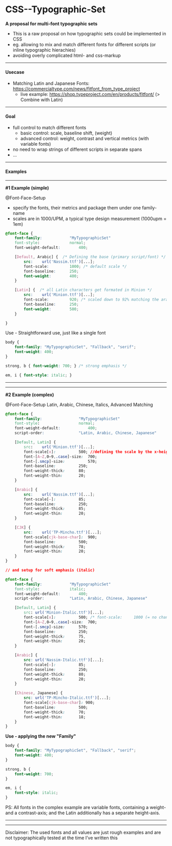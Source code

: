 # CSS--Typographic-Set

**A proposal for multi-font typographic sets**
- This is a raw proposal on how typographic sets could be implemented in CSS
- eg. allowing to mix and match different fonts for different scripts (or inline typographic hierachies)
- avoiding overly complicated html- and css-markup


----------------------------------
#### Usecase
- Matching Latin and Japanese Fonts: https://commercialtype.com/news/fitfont_from_type_project
	- live example: https://shop.typeproject.com/en/products/fitfont/ (> Combine with Latin)


----------------------------------
#### Goal
- full control to match different fonts
  - basic control: scale, baseline shift, (weight)
   - advanced control: weight, contrast and vertical metrics (with variable fonts)
- no need to wrap strings of different scripts in separate spans
- ...
---------------------------------------------------------------------
#### Examples

----------------------------------
**#1 Example (simple)**

@Font-Face-Setup
- specify the fonts, their metrics and package them under one family-name
- scales are in 1000/UPM, a typical type design measurement (1000upm = 1em)

```css
@font-face {
	font-family: 			"MyTypographicSet"
	font-style: 			normal;
	font-weight-default: 		400;

	[Default, Arabic] {  /* Defining the base (primary script/font) */
		src: 	url('Nassim.ttf')[...];
		font-scale: 		1000; /* default scale */
		font-baseline: 		250;
		font-weight: 		400;
	}

	[Latin] {  /* all Latin characters get formated in Minion */
		src: 	url('Minion.ttf')[...];
		font-scale:  		920; /* scaled down to 92% matching the arabic */
		font-baseline: 		250;
		font-weight: 		500;
	}

}
```

Use - Straightforward use, just like a single font
```css
body {
	font-family: "MyTypographicSet", "Fallback", "serif";
	font-weight: 400;
}

strong, b { font-weight: 700; } /* strong emphasis */

em, i { font-style: italic; }
```

---------------------------------------------------------------------
---------------------------------------------------------------------



**#2 Example (complex)**

@Font-Face-Setup
Latin, Arabic, Chinese, Italics, Advanced Matching

```css
@font-face {
	font-family: 				"MyTypographicSet"
	font-style: 				normal;
	font-weight-default: 			400;
	script-order: 				"Latin, Arabic, Chinese, Japanese"

	[Default, Latin] {
		src: 	url('Minion.ttf')[...];
		font-scale[x]:  		500; //defining the scale by the x-height;
		font-[A–Z,0–9,.case]-size: 	700;
		font-[.smcp]-size: 			570;
		font-baseline: 			250;
		font-weight-thick: 		80;
		font-weight-thin: 		20;
	}

	[Arabic] {
		src: 	url('Nassim.ttf')[...];
		font-scale[–]: 			85;
		font-baseline: 			250;
		font-weight-thick: 		85;
		font-weight-thin: 		20;
	}

	[CJK] {
		src: 	url('TP-Mincho.ttf')[...];
		font-scale[cjk-base-char]: 	900;
		font-baseline: 			500;
		font-weight-thick: 		78;
		font-weight-thin: 		20;
	}
}

// and setup for soft emphasis (italic)

@font-face {
	font-family: 			"MyTypographicSet"
	font-style: 			italic;
	font-weight-default: 		400;
	script-order: 			"Latin, Arabic, Chinese, Japanese"

	[Default, Latin] {
		src: url('Minion-Italic.ttf')[...];
		font-scale[x]:  		500; /* font-scale: 	1000 (= no change); */
		font-[A–Z,0–9,.case]-size: 	700;
		font-[.smcp]-size: 		570;
		font-baseline: 			250;
		font-weight-thick: 		75,
		font-weight-thin: 		20;
	}

	[Arabic] {
		src: url('Nassim-Italic.ttf')[...];
		font-scale[–]: 			85;
		font-baseline: 			250;
		font-weight-thick: 		80;
		font-weight-thin: 		20;
	}

	[Chinese, Japanese] {
		src: url('TP-Mincho-Italic.ttf')[...];
		font-scale[cjk-base-char]: 900;
		font-baseline: 			500;
		font-weight-thick: 		70;
		font-weight-thin: 		18;
	}
}
```

**Use - applying the new "Family"**
```css
body {
	font-family: "MyTypographicSet", "Fallback", "serif";
	font-weight: 400;
}

strong, b {
	font-weight: 700;
}

em, i {
	font-style: italic;
}

```

PS: All fonts in the complex example are variable fonts, containing a weight- and a contrast-axis; and the Latin additionally has a separate height-axis.



---------------------------------------------------------------------
---------------------------------------------------------------------

Disclaimer: The used fonts and all values are just rough examples and are not typographically tested at the time I’ve written this
